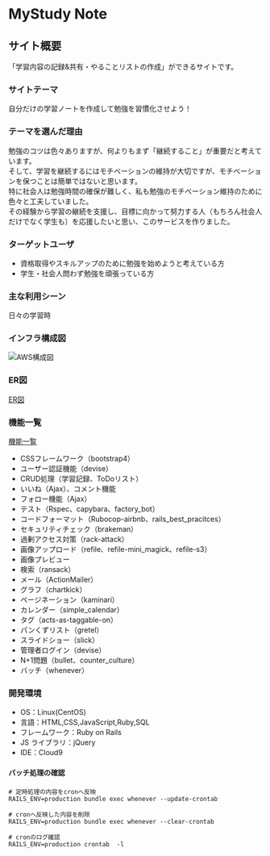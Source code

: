 # MyStudy Note

## サイト概要

「学習内容の記録&共有・やることリストの作成」ができるサイトです。

### サイトテーマ

自分だけの学習ノートを作成して勉強を習慣化させよう！

### テーマを選んだ理由

勉強のコツは色々ありますが、何よりもまず「継続すること」が重要だと考えています。<br>
そして、学習を継続するにはモチベーションの維持が大切ですが、モチベーションを保つことは簡単ではないと思います。<br>
特に社会人は勉強時間の確保が難しく、私も勉強のモチベーション維持のために色々と工夫していました。<br>
その経験から学習の継続を支援し、目標に向かって努力する人（もちろん社会人だけでなく学生も）を応援したいと思い、このサービスを作りました。

### ターゲットユーザ

- 資格取得やスキルアップのために勉強を始めようと考えている方
- 学生・社会人問わず勉強を頑張っている方

### 主な利用シーン

日々の学習時

### インフラ構成図

![AWS構成図](https://user-images.githubusercontent.com/72193151/107850593-e0032280-6e46-11eb-8fc8-24441a52a996.png)

### ER図

[ER図](https://drive.google.com/file/d/1SM3UTrxBLw9H04xEEPTkETF_sXcT-DZi/view?usp=sharing)

### 機能一覧

[機能一覧](https://docs.google.com/spreadsheets/d/1uf71gUTZzam3aA9dKymw8a_ryugLgIWPh6h5TMhJITw/edit?usp=sharing)
- CSSフレームワーク（bootstrap4）
- ユーザー認証機能（devise）
- CRUD処理（学習記録、ToDoリスト）
- いいね（Ajax）、コメント機能
- フォロー機能（Ajax）
- テスト（Rspec、capybara、factory_bot）
- コードフォーマット（Rubocop-airbnb、rails_best_pracitces）
- セキュリティチェック（brakeman）
- 過剰アクセス対策（rack-attack）
- 画像アップロード（refile、refile-mini_magick、refile-s3）
- 画像プレビュー
- 検索（ransack）
- メール（ActionMailer）
- グラフ（chartkick）
- ページネーション（kaminari）
- カレンダー（simple_calendar）
- タグ（acts-as-taggable-on）
- パンくずリスト（gretel）
- スライドショー（slick）
- 管理者ログイン（devise）
- N+1問題（bullet、counter_culture）
- バッチ（whenever）

### 開発環境

- OS：Linux(CentOS)
- 言語：HTML,CSS,JavaScript,Ruby,SQL
- フレームワーク：Ruby on Rails
- JS ライブラリ：jQuery
- IDE：Cloud9

#### バッチ処理の確認

```
# 定時処理の内容をcronへ反映
RAILS_ENV=production bundle exec whenever --update-crontab

# cronへ反映した内容を削除
RAILS_ENV=production bundle exec whenever --clear-crontab

# cronのログ確認
RAILS_ENV=production crontab  -l
```
